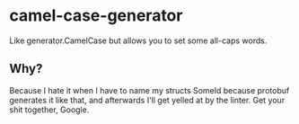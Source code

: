 # camel-case-generator
Like generator.CamelCase but allows you to set some all-caps words.

## Why?

Because I hate it when I have to name my structs SomeId because protobuf generates it like that, and afterwards I'll get yelled at by the linter. Get your shit together, Google.
